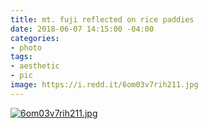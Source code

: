 ```yaml
---
title: mt. fuji reflected on rice paddies
date: 2018-06-07 14:15:00 -04:00
categories:
- photo
tags:
- aesthetic
- pic
image: https://i.redd.it/6om03v7rih211.jpg
---
```


[![6om03v7rih211.jpg](https://i.redd.it/6om03v7rih211.jpg)](https://www.reddit.com/r/pics/comments/8p6emx/mount_fuji_japan_reflected_in_rice_paddies/)
